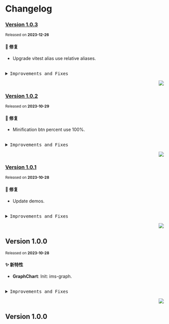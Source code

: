 # Changelog

### [Version&nbsp;1.0.3](https://github.com/eternallycyf/ims-graph/compare/v1.0.2...v1.0.3)

<sup>Released on **2023-12-26**</sup>

#### 🐛 修复

- Upgrade vitest alias use relative aliases.

<br/>

<details>
<summary><kbd>Improvements and Fixes</kbd></summary>

#### What's fixed

- Upgrade vitest alias use relative aliases ([278c570](https://github.com/eternallycyf/ims-graph/commit/278c570))

</details>

<div align="right">

[![](https://img.shields.io/badge/-BACK_TO_TOP-151515?style=flat-square)](#readme-top)

</div>

### [Version&nbsp;1.0.2](https://github.com/eternallycyf/ims-graph/compare/v1.0.1...v1.0.2)

<sup>Released on **2023-10-29**</sup>

#### 🐛 修复

- Minification btn percent use 100%.

<br/>

<details>
<summary><kbd>Improvements and Fixes</kbd></summary>

#### What's fixed

- Minification btn percent use 100% ([6eca650](https://github.com/eternallycyf/ims-graph/commit/6eca650))

</details>

<div align="right">

[![](https://img.shields.io/badge/-BACK_TO_TOP-151515?style=flat-square)](#readme-top)

</div>

### [Version&nbsp;1.0.1](https://github.com/eternallycyf/ims-graph/compare/v1.0.0...v1.0.1)

<sup>Released on **2023-10-28**</sup>

#### 🐛 修复

- Update demos.

<br/>

<details>
<summary><kbd>Improvements and Fixes</kbd></summary>

#### What's fixed

- Update demos ([0c883a9](https://github.com/eternallycyf/ims-graph/commit/0c883a9))

</details>

<div align="right">

[![](https://img.shields.io/badge/-BACK_TO_TOP-151515?style=flat-square)](#readme-top)

</div>

## Version&nbsp;1.0.0

<sup>Released on **2023-10-28**</sup>

#### ✨ 新特性

- **GraphChart**: Init: ims-graph.

<br/>

<details>
<summary><kbd>Improvements and Fixes</kbd></summary>

#### What's improved

- **GraphChart**: Init: ims-graph ([98a24de](https://github.com/eternallycyf/ims-graph/commit/98a24de))

</details>

<div align="right">

[![](https://img.shields.io/badge/-BACK_TO_TOP-151515?style=flat-square)](#readme-top)

</div>

## Version&nbsp;1.0.0
